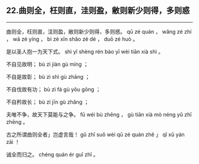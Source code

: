 ## 22.曲则全，枉则直，洼则盈，敝则新少则得，多则惑
---


<ruby><rbc><rb> 曲则全，枉则直，洼则盈，敝则新少则得，多则惑。 </rb></rbc>
  <rtc><rt> qū  zé  quán ， wǎng  zé  zhí ， wā  zé  yíng ， bì  zé  xīn  shǎo  zé  dé ， duō  zé  huò 。</rt></rtc>
</ruby>

<ruby><rbc><rb> 是以圣人抱一为天下式。 </rb></rbc>
  <rtc><rt> shì  yǐ  shèng  rén  bào  yī  wèi  tiān  xià  shì 。</rt></rtc>
</ruby>

<ruby><rbc><rb> 不自见故明； </rb></rbc>
  <rtc><rt> bù  zì  jiàn  gù  míng ；</rt></rtc>
</ruby>

<ruby><rbc><rb> 不自是故彰； </rb></rbc>
  <rtc><rt> bù  zì  shì  gù  zhāng ；</rt></rtc>
</ruby>

<ruby><rbc><rb> 不自伐故有功； </rb></rbc>
  <rtc><rt> bù  zì  fá  gù  yǒu  gōng ；</rt></rtc>
</ruby>

<ruby><rbc><rb> 不自矜故长； </rb></rbc>
  <rtc><rt> bù  zì  jīn  gù  zhǎng ；</rt></rtc>
</ruby>

<ruby><rbc><rb> 夫唯不争，故天下莫能与之争。 </rb></rbc>
  <rtc><rt> fū  wéi  bù  zhēng ， gù  tiān  xià  mò  néng  yǔ  zhī  zhēng 。</rt></rtc>
</ruby>

<ruby><rbc><rb> 古之所谓曲则全者」岂虚言哉！ </rb></rbc>
  <rtc><rt> gǔ  zhī  suǒ  wèi  qū  zé  quán  zhě 」 qǐ  xū  yán  zāi ！</rt></rtc>
</ruby>

<ruby><rbc><rb> 诚全而归之。 </rb></rbc>
  <rtc><rt> chéng  quán  ér  guī  zhī 。</rt></rtc>
</ruby>

<ruby><rbc><rb>   </rb></rbc>
  <rtc><rt> </rt></rtc>
</ruby>

